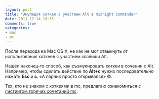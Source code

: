 ```yaml
---
layout: post
title: "Эмуляция хоткея с участием Alt в midnight commander"
date: 2011-12-14 19:15
comments: true
categories: 
- mac
- mc
---
```


После перехода на Mac OS X, не как не мог отвыкнуть от использования хоткеев с участием клавиши Alt.

Нашёл наконец-то способ, как съэмулировать хоткеи в сочении с Alt. Например, чтобы сделать действие по **Alt+c** нужно последовательно нажать **Esc** и **c**. «А ларчик просто открывался» ©.

Тех, кто не знаком с хоткеями в mc, предлагаю ознакомиться с [листингом горячих сочетаний mc](https://www.midnight-commander.org/wiki/ru/doc/filePanels/hotkeys).
